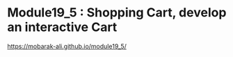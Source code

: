 # Module19_5 : Shopping Cart, develop an interactive Cart
https://mobarak-ali.github.io/module19_5/
